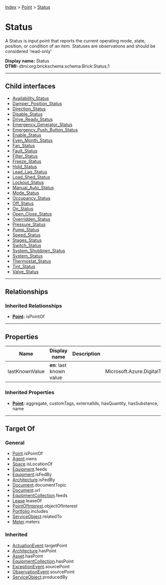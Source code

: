 [Index](../../index.md) > [Point](../Point.md) > [Status](#)
# Status

A Status is input point that reports the current operating mode, state, position, or condition of an item. Statuses are observations and should be considered 'read-only'


**Display name:** Status<br />
**DTMI:** dtmi:org:brickschema:schema:Brick:Status;1

---

## Child interfaces
* [Availability_Status](Availability-.md)
* [Damper_Position_Status](Damper_Position-.md)
* [Direction_Status](Direction-/Direction_Status.md)
* [Disable_Status](Disable-.md)
* [Drive_Ready_Status](Drive_Ready-.md)
* [Emergency_Generator_Status](Emergency_Generator-.md)
* [Emergency_Push_Button_Status](Emergency_Push_Button-.md)
* [Enable_Status](Enable-/Enable_Status.md)
* [Even_Month_Status](Even_Month-.md)
* [Fan_Status](Fan-/Fan_Status.md)
* [Fault_Status](Fault-/Fault_Status.md)
* [Filter_Status](Filter-/Filter_Status.md)
* [Freeze_Status](Freeze-.md)
* [Hold_Status](Hold-.md)
* [Lead_Lag_Status](Lead_Lag-.md)
* [Load_Shed_Status](Load_Shed-/Load_Shed_Status.md)
* [Lockout_Status](Lockout-.md)
* [Manual_Auto_Status](Manual_Auto-.md)
* [Mode_Status](Mode-/Mode_Status.md)
* [Occupancy_Status](Occupancy-/Occupancy_Status.md)
* [Off_Status](Off-/Off_Status.md)
* [On_Status](On-/On_Status.md)
* [Open_Close_Status](Open_Close-.md)
* [Overridden_Status](Overridden-/Overridden_Status.md)
* [Pressure_Status](Pressure-/Pressure_Status.md)
* [Pump_Status](Pump-.md)
* [Speed_Status](Speed-/Speed_Status.md)
* [Stages_Status](Stages-.md)
* [Switch_Status](Switch-.md)
* [System_Shutdown_Status](System-/System_Shutdown_Status.md)
* [System_Status](System-/System_Status.md)
* [Thermostat_Status](Thermostat-.md)
* [Tint_Status](Tint-.md)
* [Valve_Status](Valve-.md)

---

## Relationships

### Inherited Relationships
* **[Point](../Point.md):** isPointOf

---

## Properties

|Name|Display name|Description|Schema|Writable|
|-|-|-|-|-|
|lastKnownValue|**en**: last known value||Microsoft.Azure.DigitalTwins.Parser.Models.DTObjectInfo|True|
### Inherited Properties
* **[Point](../Point.md):** aggregate, customTags, externalIds, hasQuantity, hasSubstance, name

---

## Target Of
### General
* [Point](../Point.md).isPointOf
* [Agent](../../Agent/Agent.md).owns
* [Space](../../Space/Space.md).isLocationOf
* [Equipment](../../Asset/Equipment/Equipment.md).feeds
* [Equipment](../../Asset/Equipment/Equipment.md).isFedBy
* [Architecture](../../Space/Architecture/Architecture.md).isFedBy
* [Document](../../Information/Document/Document.md).documentTopic
* [Document](../../Information/Document/Document.md).url
* [EquipmentCollection](../../Collection/Equipment-.md).feeds
* [Lease](../../Event/Lease.md).leaseOf
* [PointOfInterest](../../Information/PointOfInterest.md).objectOfInterest
* [Portfolio](../../Collection/Portfolio.md).includes
* [ServiceObject](../../Information/ServiceObject/ServiceObject.md).relatedTo
* [Meter](../../Asset/Equipment/Meter/Meter.md).meters
### Inherited
* [ActuationEvent](../../Event/Point-/ActuationEvent.md).targetPoint
* [Architecture](../../Space/Architecture/Architecture.md).hasPoint
* [Asset](../../Asset/Asset.md).hasPoint
* [EquipmentCollection](../../Collection/Equipment-.md).hasPoint
* [ExceptionEvent](../../Event/Point-/ExceptionEvent.md).sourcePoint
* [ObservationEvent](../../Event/Point-/ObservationEvent/ObservationEvent.md).sourcePoint
* [ServiceObject](../../Information/ServiceObject/ServiceObject.md).producedBy
